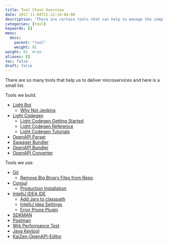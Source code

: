 ```yaml
---
title: Tool Chain Overview
date: 2017-11-04T22:12:19-04:00
description: "There are certain tools that can help to manage the complexity of microservices"
categories: [tool]
keywords: []
menu:
  docs:
    parent: "tool"
    weight: 01
weight: 01	#rem
aliases: []
toc: false
draft: false
---
```


There are so many tools that help us to deliver microservices and here is a small list.

Tools we build. 

- [Light Bot](/tool/light-bot/)
  * [Why Not Jenkins](/tool/light-bot/jenkins/)
- [Light Codegen](/tool/light-codegen/)
  * [Light Codegen Getting Started](/getting-started/light-codegen/)
  * [Light Codegen Reference](/reference/light-codegen/)
  * [Light Codegen Tutorials](/tutorial/generator/)
- [OpenAPI Parser](/tool/openapi-parser/)
- [Swagger Bundler](https://github.com/networknt/swagger-bundler)
- [OpenAPI Bundler](https://github.com/networknt/openapi-bundler)
- [OpenAPI Converter](/tool/openapi-converter/)

Tools we use. 

- [Git](/tool/git/)
  * [Remove Big Binary Files from Repo](/tool/git/remove-bigfile/)
- [Consul](/tool/consul/)
  * [Production Installation](/tool/consul/cluster-install/)
- [IntelliJ IDEA IDE](/tool/idea/)
  * [Add Jars to classpath](/tool/idea/classpath/)
  * [IntelliJ Idea Settings](/tool/idea/settings/)
  * [Error Prone Plugin](/tool/idea/errorprone-plugin/)
- [SDKMAN](/tool/sdk/)
- [Postman](/tool/postman/)
- [Wrk Performance Test](/tool/wrk-perf/)
- [Java Keytool](/tool/keytool/)
- [KaiZen-OpenAPI-Editor](https://github.com/RepreZen/KaiZen-OpenAPI-Editor)
